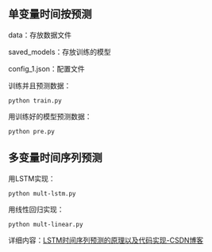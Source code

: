 ## 单变量时间按预测

data：存放数据文件

saved_models：存放训练的模型

config_1.json：配置文件

训练并且预测数据：

```Linux
python train.py
```

用训练好的模型预测数据：

```Linux
python pre.py
```

## 多变量时间序列预测

用LSTM实现：

```Linux
python mult-lstm.py
```

用线性回归实现：

```Linux
python mult-linear.py
```



详细内容：[LSTM时间序列预测的原理以及代码实现-CSDN博客](https://blog.csdn.net/cdyyyyyyy/article/details/140430635)
